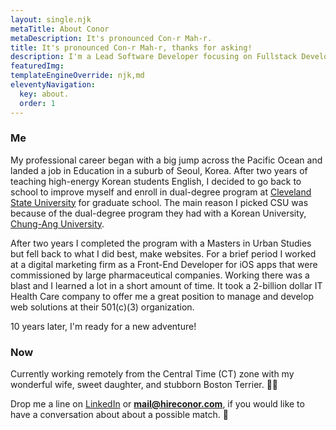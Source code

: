 ```yaml
---
layout: single.njk
metaTitle: About Conor
metaDescription: It's pronounced Con-r Mah-r.
title: It's pronounced Con-r Mah-r, thanks for asking!
description: I'm a Lead Software Developer focusing on Fullstack Development, Frontend Development, Continuous Integration, and Mentorship.
featuredImg:
templateEngineOverride: njk,md
eleventyNavigation:
  key: about.
  order: 1
---
```


<div class="col-start-1 col-end-6">

### Me

My professional career began with a big jump across the Pacific Ocean and landed a job in Education in a suburb of Seoul, Korea. After two years of teaching high-energy Korean students English, I decided to go back to school to improve myself and enroll in dual-degree program at [Cleveland State University](https://www.csuohio.edu 'visit site') for graduate school. The main reason I picked CSU was because of the dual-degree program they had with a Korean University, [Chung-Ang University](https://www.cau.ac.kr 'visit site').

After two years I completed the program with a Masters in Urban Studies but fell back to what I did best, make websites. For a brief period I worked at a digital marketing firm as a Front-End Developer for iOS apps that were commissioned by large pharmaceutical companies. Working there was a blast and I learned a lot in a short amount of time. It took a 2-billion dollar IT Health Care company to offer me a great position to manage and develop web solutions at their 501(c)(3) organization.

10 years later, I'm ready for a new adventure!

</div>

<div class="col-start-7 col-end-12">

### Now

Currently working remotely from the Central Time (CT) zone with my wonderful wife, sweet daughter, and stubborn Boston Terrier. 🐕‍🦺

Drop me a line on [LinkedIn](https://linkedin.com/in/conrmahr 'visit site') or **mail@hireconor.com**, if you would like to have a conversation about about a possible match. 🎯

</div>
